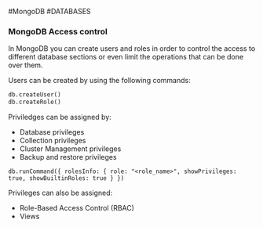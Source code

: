 #MongoDB #DATABASES 

### MongoDB Access control 

In MongoDB you can create users and roles in order to control the access to different database sections or even limit the operations that can be done over them. 

Users can be created by using the following commands:  

```txt
db.createUser()
db.createRole()
```

Priviledges can be assigned by: 

* Database privileges
* Collection privileges
* Cluster Management privileges
* Backup and restore privileges
```
db.runCommand({ rolesInfo: { role: "<role_name>", showPrivileges: true, showBuiltinRoles: true } })
```


Privileges can also be assigned: 

* Role-Based Access Control (RBAC)
* Views
